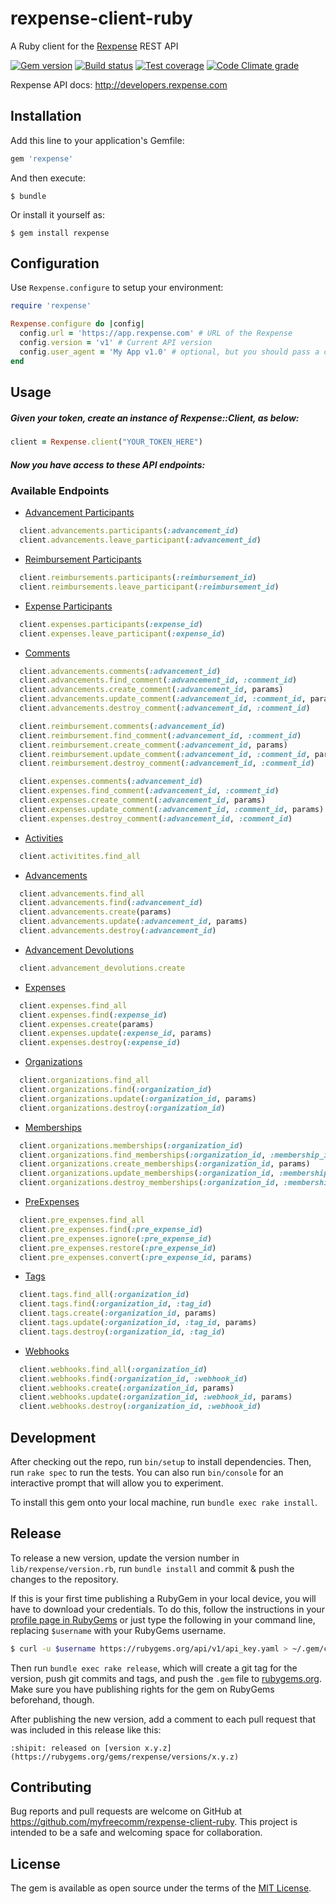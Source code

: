 # rexpense-client-ruby

A Ruby client for the [Rexpense](http://www.rexpense.com) REST API

[![Gem version](https://badge.fury.io/rb/rexpense.png)](https://rubygems.org/gems/rexpense)
[![Build status](https://travis-ci.org/myfreecomm/rexpense-client-ruby.png?branch=master)](https://travis-ci.org/myfreecomm/rexpense-client-ruby)
[![Test coverage](https://codeclimate.com/github/myfreecomm/rexpense-client-ruby/badges/coverage.svg)](https://codeclimate.com/github/myfreecomm/v-client-ruby)
[![Code Climate grade](https://codeclimate.com/github/myfreecomm/rexpense-client-ruby.png)](https://codeclimate.com/github/myfreecomm/rexpense-client-ruby)

Rexpense API docs: http://developers.rexpense.com

## Installation

Add this line to your application's Gemfile:

```ruby
gem 'rexpense'
```

And then execute:

    $ bundle

Or install it yourself as:

    $ gem install rexpense

## Configuration

Use `Rexpense.configure` to setup your environment:

```ruby
require 'rexpense'

Rexpense.configure do |config|
  config.url = 'https://app.rexpense.com' # URL of the Rexpense
  config.version = 'v1' # Current API version
  config.user_agent = 'My App v1.0' # optional, but you should pass a custom user-agent identifying your app
end
```

## Usage

##### Given your token, create an instance of Rexpense::Client, as below:

```ruby
client = Rexpense.client("YOUR_TOKEN_HERE")
```

##### Now you have access to these API endpoints:


### Available Endpoints

- [Advancement Participants](http://developers.rexpense.com/api/v1/advancement_participants/)
```ruby
  client.advancements.participants(:advancement_id)
  client.advancements.leave_participant(:advancement_id)
```
- [Reimbursement Participants](http://developers.rexpense.com/api/v1/reimbursement_participants/)
```ruby
  client.reimbursements.participants(:reimbursement_id)
  client.reimbursements.leave_participant(:reimbursement_id)
```

- [Expense Participants](http://developers.rexpense.com/api/v1/expense_participants/)
```ruby
  client.expenses.participants(:expense_id)
  client.expenses.leave_participant(:expense_id)
```

- [Comments](http://developers.rexpense.com/api/v1/comments/)
```ruby
  client.advancements.comments(:advancement_id)
  client.advancements.find_comment(:advancement_id, :comment_id)
  client.advancements.create_comment(:advancement_id, params)
  client.advancements.update_comment(:advancement_id, :comment_id, params)
  client.advancements.destroy_comment(:advancement_id, :comment_id)

  client.reimbursement.comments(:advancement_id)
  client.reimbursement.find_comment(:advancement_id, :comment_id)
  client.reimbursement.create_comment(:advancement_id, params)
  client.reimbursement.update_comment(:advancement_id, :comment_id, params)
  client.reimbursement.destroy_comment(:advancement_id, :comment_id)

  client.expenses.comments(:advancement_id)
  client.expenses.find_comment(:advancement_id, :comment_id)
  client.expenses.create_comment(:advancement_id, params)
  client.expenses.update_comment(:advancement_id, :comment_id, params)
  client.expenses.destroy_comment(:advancement_id, :comment_id)
```

- [Activities](http://developers.rexpense.com/api/v1/activities/)
```ruby
  client.activitites.find_all
```

- [Advancements](http://developers.rexpense.com/api/v1/advancements/)
```ruby
  client.advancements.find_all
  client.advancements.find(:advancement_id)
  client.advancements.create(params)
  client.advancements.update(:advancement_id, params)
  client.advancements.destroy(:advancement_id)
```

- [Advancement Devolutions](http://developers.rexpense.com/api/v1/advancement_devolutions/)
```ruby
  client.advancement_devolutions.create
```

- [Expenses](http://developers.rexpense.com/api/v1/expenses/)
```ruby
  client.expenses.find_all
  client.expenses.find(:expense_id)
  client.expenses.create(params)
  client.expenses.update(:expense_id, params)
  client.expenses.destroy(:expense_id)
```

- [Organizations](http://developers.rexpense.com/api/v1/organizations/)
```ruby
  client.organizations.find_all
  client.organizations.find(:organization_id)
  client.organizations.update(:organization_id, params)
  client.organizations.destroy(:organization_id)
```

- [Memberships](http://developers.rexpense.com/api/v1/memberships/)
```ruby
  client.organizations.memberships(:organization_id)
  client.organizations.find_memberships(:organization_id, :membership_id)
  client.organizations.create_memberships(:organization_id, params)
  client.organizations.update_memberships(:organization_id, :membership_id, params)
  client.organizations.destroy_memberships(:organization_id, :membership_id)
```

- [PreExpenses](http://developers.rexpense.com/api/v1/pre_expenses/)
```ruby
  client.pre_expenses.find_all
  client.pre_expenses.find(:pre_expense_id)
  client.pre_expenses.ignore(:pre_expense_id)
  client.pre_expenses.restore(:pre_expense_id)
  client.pre_expenses.convert(:pre_expense_id, params)
```

- [Tags](http://developers.rexpense.com/api/v1/tags/)
```ruby
  client.tags.find_all(:organization_id)
  client.tags.find(:organization_id, :tag_id)
  client.tags.create(:organization_id, params)
  client.tags.update(:organization_id, :tag_id, params)
  client.tags.destroy(:organization_id, :tag_id)
```

- [Webhooks](http://developers.rexpense.com/api/v1/webhooks/)
```ruby
  client.webhooks.find_all(:organization_id)
  client.webhooks.find(:organization_id, :webhook_id)
  client.webhooks.create(:organization_id, params)
  client.webhooks.update(:organization_id, :webhook_id, params)
  client.webhooks.destroy(:organization_id, :webhook_id)
```

## Development

After checking out the repo, run `bin/setup` to install dependencies. Then, run `rake spec` to run the tests. You can also run `bin/console` for an interactive prompt that will allow you to experiment.

To install this gem onto your local machine, run `bundle exec rake install`.

## Release

To release a new version, update the version number in `lib/rexpense/version.rb`, run `bundle install` and commit & push the changes to the repository.

If this is your first time publishing a RubyGem in your local device, you will have to download your credentials. To do this, follow the instructions in your [profile page in RubyGems](https://rubygems.org/profile/edit) or just type the following in your command line, replacing `$username` with your RubyGems username.

```bash
$ curl -u $username https://rubygems.org/api/v1/api_key.yaml > ~/.gem/credentials; chmod 0600 ~/.gem/credentials
```

Then run `bundle exec rake release`, which will create a git tag for the version, push git commits and tags, and push the `.gem` file to [rubygems.org](https://rubygems.org). Make sure you have publishing rights for the gem on RubyGems beforehand, though.

After publishing the new version, add a comment to each pull request that was included in this release like this:

```
:shipit: released on [version x.y.z](https://rubygems.org/gems/rexpense/versions/x.y.z)
```

## Contributing

Bug reports and pull requests are welcome on GitHub at https://github.com/myfreecomm/rexpense-client-ruby. This project is intended to be a safe and welcoming space for collaboration.

## License

The gem is available as open source under the terms of the [MIT License](http://opensource.org/licenses/MIT).
